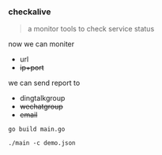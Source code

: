 ### checkalive

> a monitor tools to  check service status 


now we can moniter
- url
- ~~ip+port~~

we can send report to
- dingtalkgroup
- ~~wechatgroup~~
- ~~email~~




```shell
go build main.go
```


```shell
./main -c demo.json
```


